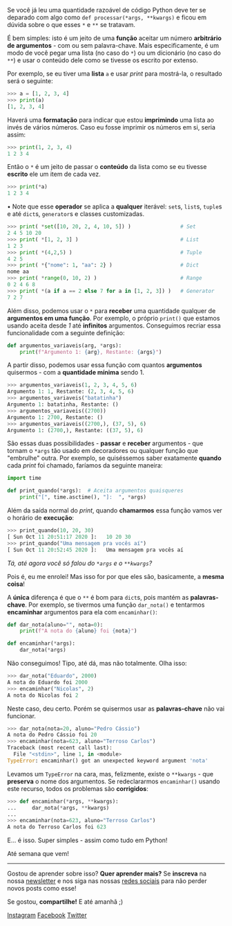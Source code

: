 <!--

# Para escrever
  - [X] Funções com argumentos variáveis
  - [X] Encaminhamento de argumentos

# Ideias de títulos
  - O que são os *args e **kwargs em python?
  - O que fazem os asteriscos em python?

# Ideias de subtítulos
  - Argumentos variáveis!
  - A beleza e condenação das linguagens dinâmicas

-->

Se você já leu uma quantidade razoável de código Python deve ter se deparado
com algo como `def processar(*args, **kwargs)` e ficou em dúvida sobre o que
esses `*` e `**` se tratavam.

É bem simples: isto é um jeito de uma **função** aceitar um número **arbitrário de
argumentos** - com ou sem palavra-chave. Mais especificamente, é um modo de você
pegar uma lista (no caso do `*`) ou um dicionário (no caso do `**`) e usar o
conteúdo dele como se tivesse os escrito por extenso.

Por exemplo, se eu tiver uma **lista** `a` e usar *print* para mostrá-la, o
resultado será o seguinte:

```python
>>> a = [1, 2, 3, 4]
>>> print(a)
[1, 2, 3, 4]
```

Haverá uma **formatação** para indicar que estou **imprimindo** uma lista ao
invés de vários números. Caso eu fosse imprimir os números em si, seria assim:

```python
>>> print(1, 2, 3, 4)
1 2 3 4
```

Então o `*` é um jeito de passar o **conteúdo** da lista como se eu tivesse
**escrito** ele um item de cada vez.

```python
>>> print(*a)
1 2 3 4
```

• Note que esse **operador** se aplica a **qualquer** iterável: `set`s,
`list`s, `tuple`s e até `dict`s, `generator`s e classes customizadas.

```python
>>> print( *set([10, 20, 2, 4, 10, 5]) )                # Set
2 4 5 10 20
>>> print( *[1, 2, 3] )                                 # List
1 2 3
>>> print( *(4,2,5) )                                   # Tuple
4 2 5
>>> print( *{"nome": 1, "aa": 2} )                      # Dict
nome aa
>>> print( *range(0, 10, 2) )                           # Range
0 2 4 6 8
>>> print( *(a if a == 2 else 7 for a in [1, 2, 3]) )   # Generator
7 2 7
```

Além disso, podemos usar o `*` para **receber** uma quantidade qualquer de
**argumentos em uma função**. Por exemplo, o próprio `print()` que estamos
usando aceita desde *1* até **infinitos** argumentos. Conseguimos recriar essa
funcionalidade com a seguinte definição:

<!-- spell-checker: disable -->
```python
def argumentos_variaveis(arg, *args):
    print(f"Argumento 1: {arg}, Restante: {args}")
```
<!-- spell-checker: enable -->


A partir disso, podemos usar essa função com quantos **argumentos** quisermos -
com a **quantidade mínima** sendo 1.


<!-- spell-checker: disable -->
```python
>>> argumentos_variaveis(1, 2, 3, 4, 5, 6)
Argumento 1: 1, Restante: (2, 3, 4, 5, 6)
>>> argumentos_variaveis("batatinha")
Argumento 1: batatinha, Restante: ()
>>> argumentos_variaveis((2700))
Argumento 1: 2700, Restante: ()
>>> argumentos_variaveis((2700,), (37, 5), 6)
Argumento 1: (2700,), Restante: ((37, 5), 6)
```
<!-- spell-checker: enable -->

São essas duas possibilidades - **passar** e **receber** argumentos - que
tornam o `*args` tão usado em decoradores ou qualquer função que "embrulhe"
outra. Por exemplo, se quiséssemos saber exatamente **quando** cada *print* foi
chamado, faríamos da seguinte maneira:

```python
import time

def print_quando(*args):  # Aceita argumentos quaisqueres
    print("[", time.asctime(), "]:  ", *args)

```

Além da saída normal do *print*, quando **chamarmos** essa função vamos ver o
horário de **execução**:

```python
>>> print_quando(10, 20, 30)
[ Sun Oct 11 20:51:17 2020 ]:   10 20 30
>>> print_quando("Uma mensagem pra vocês aí")
[ Sun Oct 11 20:52:45 2020 ]:   Uma mensagem pra vocês aí
```

<i>Tá, até agora você só falou do `*args` e o `**kwargs`?</i>

Pois é, eu me enrolei! Mas isso for por que eles são, basicamente, a **mesma
coisa**!

A **única** diferença é que o `**` é bom para `dict`s, pois mantém as
**palavras-chave**. Por exemplo, se tivermos uma função `dar_nota()` e
tentarmos **encaminhar** argumentos para ela com `encaminhar()`:

```python
def dar_nota(aluno="", nota=0):
    print(f"A nota do {aluno} foi {nota}")

def encaminhar(*args):
    dar_nota(*args)
```

Não conseguimos! Tipo, até dá, mas não totalmente. Olha isso:

```python
>>> dar_nota("Eduardo", 2000)
A nota do Eduardo foi 2000
>>> encaminhar("Nicolas", 2)
A nota do Nicolas foi 2
```

Neste caso, deu certo. Porém se quisermos usar as **palavras-chave** não vai
funcionar.

```python
>>> dar_nota(nota=20, aluno="Pedro Cássio")
A nota do Pedro Cássio foi 20
>>> encaminhar(nota=623, aluno="Terroso Carlos")
Traceback (most recent call last):
  File "<stdin>", line 1, in <module>
TypeError: encaminhar() got an unexpected keyword argument 'nota'
```

Levamos um `TypeError` na cara, mas, felizmente, existe o `**kwargs` - que
**preserva** o nome dos argumentos. Se redeclararmos `encaminhar()` usando este
recurso, todos os problemas são **corrigidos**:

```python
>>> def encaminhar(*args, **kwargs):
...     dar_nota(*args, **kwargs)
...
>>> encaminhar(nota=623, aluno="Terroso Carlos")
A nota do Terroso Carlos foi 623
```

E... é isso. Super simples - assim como tudo em Python!

Até semana que vem!

---

Gostou de aprender sobre isso? **Quer aprender mais?** Se **inscreva** na nossa [newsletter](https://moskoscode.com/newsletter) e nos siga nas nossas [redes sociais](https://linktr.ee/moskoscode) para não perder novos posts como esse!

Se gostou, **compartilhe!** E até amanhã ;)

[Instagram](https://www.instagram.com/moskoscode)
[Facebook](https://www.facebook.com/moskoscode)
[Twitter](https://www.twitter.com/moskoscode)

